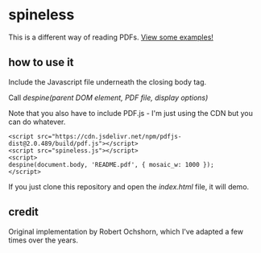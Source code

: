 # spineless

This is a different way of reading PDFs. [View some examples!](https://rawgit.com/sdockray/spineless/master/examples/index.html)

## how to use it

Include the Javascript file underneath the closing body tag.

Call _despine(parent DOM element, PDF file, display options)_

Note that you also have to include PDF.js - I'm just using the CDN but you can do whatever.

```
<script src="https://cdn.jsdelivr.net/npm/pdfjs-dist@2.0.489/build/pdf.js"></script>
<script src="spineless.js"></script>
<script>
despine(document.body, 'README.pdf', { mosaic_w: 1000 });
</script>
```

If you just clone this repository and open the _index.html_ file, it will demo.

## credit

Original implementation by Robert Ochshorn, which I've adapted a few times over the years.